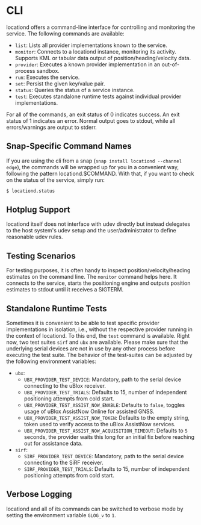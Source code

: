 # CLI

locationd offers a command-line interface for controlling
and monitoring the service. The following commands are available:

 - `list`: Lists all provider implementations known to the service.
 - `monitor`: Connects to a locationd instance, monitoring its activity. Supports KML or tabular data output of position/heading/velocity data.
 - `provider`: Executes a known provider implementation in an out-of-process sandbox.
 - `run`: Executes the service.
 - `set`: Persist the given key/value pair.
 - `status`: Queries the status of a service instance.
 - `test`: Executes standalone runtime tests against individual provider implementations.

For all of the commands, an exit status of 0 indicates success. An exit status of 1 indicates
an error. Normal output goes to stdout, while all errors/warnings are output to stderr.

## Snap-Specific Command Names

If you are using the cli from a snap (`snap install locationd --channel edge`), the commands will 
be wrapped up for you in a convenient way, following the pattern locationd.$COMMAND. With that, if 
you want to check on the status of the service, simply run:
~~~bash
$ locationd.status
~~~

## Hotplug Support

locationd itself does not interface with udev directly but instead delegates to the host
system's udev setup and the user/administrator to define reasonable udev rules.

## Testing Scenarios

For testing purposes, it is often handy to inspect position/velocity/heading estimates on the command line.
The `monitor` command helps here. It connects to the service, starts the positioning engine and outputs 
position estimates to stdout until it receives a SIGTERM.

## Standalone Runtime Tests

Sometimes it is convenient to be able to test specific provider
implementations in isolation, i.e., without the respective provider
running in the context of locationd. To this end, the `test` command
is available.  Right now, two test suites `sirf` and `ubx` are
available. Please make sure that the underlying serial devices are not
in use by any other process before executing the test suite. The behavior of the test-suites can be adjusted by the following environment variables:

 * `ubx`:
   * `UBX_PROVIDER_TEST_DEVICE`: Mandatory, path to the serial device connecting to the uBlox receiver.
   * `UBX_PROVIDER_TEST_TRIALS`: Defaults to 15, number of independent positioning attempts from cold start.
   * `UBX_PROVIDER_TEST_ASSIST_NOW_ENABLE`: Defaults to `false`, toggles usage of uBlox AssistNow Online for assisted GNSS.
   * `UBX_PROVIDER_TEST_ASSIST_NOW_TOKEN`: Defaults to the empty string, token used to verify access to the uBlox AssistNow services.
   * `UBX_PROVIDER_TEST_ASSIST_NOW_ACQUISITION_TIMEOUT`: Defaults to `5` seconds, the provider waits this long for an initial fix before reaching out for assistance data.
 * `sirf`:
   * `SIRF_PROVIDER_TEST_DEVICE`: Mandatory, path to the serial device connecting to the SiRF receiver.
   * `SIRF_PROVIDER_TEST_TRIALS`: Defaults to 15, number of independent positioning attempts from cold start.

## Verbose Logging

locationd and all of its commands can be switched to verbose mode by
setting the environment variable `GLOG_v` to `1`.
